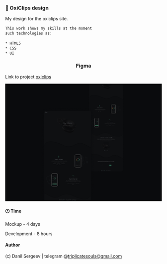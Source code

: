 ### 🌌 OxiClips design

My design for the oxiclips site.

    This work shows my skills at the moment
    such technologies as:

    * HTML5
    * CSS
    * UI

#### <h3 style="text-align: center" /> Figma

Link to project [oxiclips](https://www.figma.com/file/AmCnFhGS4aD0l0o49znWKF/OxiClip?node-id=0%3A1)

<img style="text-align: center;"  src="./images/readme/shot.png">

#### 🕐 Time

Mockup - 4 days

Development - 8 hours

#### Author

(c) Danil Sergeev | telegram @triplicatesouls@gmail.com
